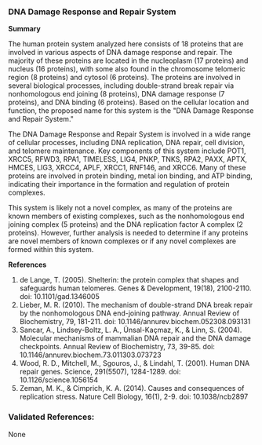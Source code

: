 ### DNA Damage Response and Repair System

**Summary**

The human protein system analyzed here consists of 18 proteins that are involved in various aspects of DNA damage response and repair. The majority of these proteins are located in the nucleoplasm (17 proteins) and nucleus (16 proteins), with some also found in the chromosome telomeric region (8 proteins) and cytosol (6 proteins). The proteins are involved in several biological processes, including double-strand break repair via nonhomologous end joining (8 proteins), DNA damage response (7 proteins), and DNA binding (6 proteins). Based on the cellular location and function, the proposed name for this system is the "DNA Damage Response and Repair System."

The DNA Damage Response and Repair System is involved in a wide range of cellular processes, including DNA replication, DNA repair, cell division, and telomere maintenance. Key components of this system include POT1, XRCC5, RFWD3, RPA1, TIMELESS, LIG4, PNKP, TNKS, RPA2, PAXX, APTX, HMCES, LIG3, XRCC4, APLF, XRCC1, RNF146, and XRCC6. Many of these proteins are involved in protein binding, metal ion binding, and ATP binding, indicating their importance in the formation and regulation of protein complexes.

This system is likely not a novel complex, as many of the proteins are known members of existing complexes, such as the nonhomologous end joining complex (5 proteins) and the DNA replication factor A complex (2 proteins). However, further analysis is needed to determine if any proteins are novel members of known complexes or if any novel complexes are formed within this system.

**References**

1. de Lange, T. (2005). Shelterin: the protein complex that shapes and safeguards human telomeres. Genes & Development, 19(18), 2100-2110. doi: 10.1101/gad.1346005
2. Lieber, M. R. (2010). The mechanism of double-strand DNA break repair by the nonhomologous DNA end-joining pathway. Annual Review of Biochemistry, 79, 181-211. doi: 10.1146/annurev.biochem.052308.093131
3. Sancar, A., Lindsey-Boltz, L. A., Ünsal-Kaçmaz, K., & Linn, S. (2004). Molecular mechanisms of mammalian DNA repair and the DNA damage checkpoints. Annual Review of Biochemistry, 73, 39-85. doi: 10.1146/annurev.biochem.73.011303.073723
4. Wood, R. D., Mitchell, M., Sgouros, J., & Lindahl, T. (2001). Human DNA repair genes. Science, 291(5507), 1284-1289. doi: 10.1126/science.1056154
5. Zeman, M. K., & Cimprich, K. A. (2014). Causes and consequences of replication stress. Nature Cell Biology, 16(1), 2-9. doi: 10.1038/ncb2897

### Validated References: 

None



